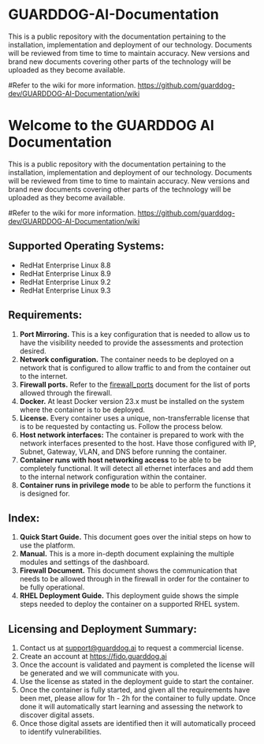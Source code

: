 # GUARDDOG-AI-Documentation
This is a public repository with the documentation pertaining to the installation, implementation and deployment of our technology. Documents will be reviewed from time to time to maintain accuracy. New versions and brand new documents covering other parts of the technology will be uploaded as they become available.

#Refer to the wiki for more information.
https://github.com/guarddog-dev/GUARDDOG-AI-Documentation/wiki

# Welcome to the GUARDDOG AI Documentation
This is a public repository with the documentation pertaining to the installation, implementation and deployment of our technology. Documents will be reviewed from time to time to maintain accuracy. New versions and brand new documents covering other parts of the technology will be uploaded as they become available.

#Refer to the wiki for more information.
https://github.com/guarddog-dev/GUARDDOG-AI-Documentation/wiki

## Supported Operating Systems:
- RedHat Enterprise Linux 8.8
- RedHat Enterprise Linux 8.9
- RedHat Enterprise Linux 9.2
- RedHat Enterprise Linux 9.3

## Requirements:
1. **Port Mirroring.** This is a key configuration that is needed to allow us to have the visibility needed to provide the assessments and protection desired.
2. **Network configuration.** The container needs to be deployed on a network that is configured to allow traffic to and from the container out to the internet.
3. **Firewall ports.** Refer to the [firewall_ports](https://github.com/guarddog-dev/GUARDDOG-AI-Documentation/files/15044633/firewall_ports.md) document for the list of ports allowed through the firewall.
4. **Docker.** At least Docker version 23.x must be installed on the system where the container is to be deployed.
5. **License.** Every container uses a unique, non-transferrable license that is to be requested by contacting us. Follow the process below.
6. **Host network interfaces:** The container is prepared to work with the network interfaces presented to the host. Have those configured with IP, Subnet, Gateway, VLAN, and DNS before running the container.
7. **Container runs with host networking access** to be able to be completely functional. It will detect all ethernet interfaces and add them to the internal network configuration within the container.
8. **Container runs in privilege mode** to be able to perform the functions it is designed for.

## Index:
1. **Quick Start Guide.** This document goes over the initial steps on how to use the platform.
2. **Manual.** This is a more in-depth document explaining the multiple modules and settings of the dashboard.
3. **Firewall Document.** This document shows the communication that needs to be allowed through in the firewall in order for the container to be fully operational.
4. **RHEL Deployment Guide.** This deployment guide shows the simple steps needed to deploy the container on a supported RHEL system.

## Licensing and Deployment Summary:
1. Contact us at support@guarddog.ai to request a commercial license.
2. Create an account at https://fido.guarddog.ai
3. Once the account is validated and payment is completed the license will be generated and we will communicate with you.
4. Use the license as stated in the deployment guide to start the container.
5. Once the container is fully started, and given all the requirements have been met, please allow for 1h - 2h for the container to fully update. Once done it will automatically start learning and assessing the network to discover digital assets.
6. Once those digital assets are identified then it will automatically proceed to identify vulnerabilities.

